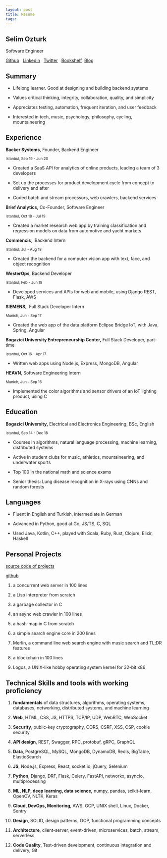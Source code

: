 ```yaml
---
layout: post
title: Resume 
tags: 
---
```


## Selim Ozturk

Software Engineer 

[Github​](https://github.com/selimslab/)
&nbsp;
[​Linkedin​](https://www.linkedin.com/in/time) 
&nbsp;
[​Twitter​](https://twitter.com/selimsnotes) 
&nbsp;
[​Bookshelf​](https://www.goodreads.com/review/list/24616331-selim?order=d&shelf=read&sort=avg_rating) 
&nbsp;
[​Blog](/)

## Summary

* Lifelong learner. Good at designing and building backend systems
  
* Values critical thinking, integrity, collaboration, quality, and simplicity

* Appreciates testing, automation, frequent iteration, and user feedback

* Interested in tech, music, psychology, philosophy, cycling, mountaineering

## Experience

**Backer Systems**​, Founder, Backend Engineer 

<sub>  Istanbul, Sep 19 - Jun 20 </sub>

* Created a SaaS API for analytics of online products, leading a team of 3 developers
  
* Set up the processes for product development cycle from concept to delivery and after

* Coded batch and stream processors, web crawlers, backend services

**Brief Analytics​,** Co-Founder, Software Engineer 

<sub>  Istanbul, Oct 18 - Jul 19</sub>

* Created a market research web app by training classification and regression models on data from automotive and yacht markets

**Commencis​**, ​ Backend Intern 

<sub>  Istanbul, Jul - Aug 18 </sub>  

* Created the backend for a computer vision app with text, face, and object recognition 
  
**WesterOps​**, ​Backend Developer

<sub>  Istanbul, Feb - Jun 18 </sub>

* Developed services and APIs for web and mobile, using ​Django REST, Flask, AWS 

**SIEMENS​,** ​ Full Stack Developer Intern

<sub>  Munich, Jun - Sep 17</sub>

* Created the web app of the data platform Eclipse Bridge IoT, with Java, Spring, Angular 

**Bogazici University Entrepreneurship Center​,** ​Full Stack Developer, part-time

<sub>  Istanbul, Oct 16 - Apr 17</sub>

* Written web apps using Node.js, Express, MongoDB, Angular 

**HEAVN​**, ​Software Engineering Intern

<sub> Munich, Jun - Sep 16 </sub> 

* Implemented the color algorithms and sensor drivers of an IoT lighting product, using C

## Education

**Bogazici University​,** Electrical and Electronics Engineering, ​BSc, English 

<sub> Istanbul, Sep 14 - Dec 18 </sub>

* Courses in algorithms, natural language processing, machine learning, distributed systems
  
* Active in student clubs for music, athletics, mountaineering, and underwater sports

* Top 100 in the national math and science exams

* Senior thesis: Lung disease recognition in X-rays using CNNs and random forests

## Languages

* Fluent in English and Turkish, intermediate in German
  
* Advanced in Python, good at Go, JS/TS, C, SQL

* Used Java, Kotlin, C++, played with Scala, Ruby, Rust, Clojure, Elixir, Haskell

## Personal Projects 

[source code of projects](/#projects)

[github​](https://github.com/selimslab/)

1. a concurrent web server in 100 lines
   
2. a Lisp interpreter from scratch

3. a garbage collector in C

4. an async web crawler in 100 lines

5. a hash-map in C from scratch

6. a simple search engine core in 200 lines

7. Merlin​, a command line web search engine with music search and TL;DR features

8. a blockchain in 100 lines

9. Logos​, a UNIX-like hobby operating system kernel for 32-bit x86

## Technical Skills and tools with working proficiency

1. **fundamentals** of ​data structures, algorithms, operating systems, databases, networking, distributed systems, and machine learning

2. **Web​**, HTML, CSS, JS, HTTPS, TCP/IP, UDP, WebRTC, WebSocket

3. **Security​**, public-key cryptography, CORS, CSRF, XSS, CSP, cookie security

4. **API design​**, REST, Swagger, RPC, protobuf, gRPC, GraphQL

5. **Data**, ​PostgreSQL, MySQL, MongoDB, DynamoDB, Redis, BigTable, ElasticSearch

6. **JS**, ​Node.js, Express, React, socket.io, jQuery, Selenium

7. **Python**, ​Django, DRF, Flask, Celery, FastAPI, networkx, asyncio, multiprocessing

8. **ML, NLP, deep learning, data science,** ​numpy, pandas, scikit-learn, ​OpenCV, ​NLTK, Keras

9.  **Cloud, DevOps, Monitoring**, ​AWS​,​ GCP, UNIX shell, Linux, Docker, Sentry

10. **Design**, ​SOLID, design patterns, OOP, functional programming concepts

11. **Architecture**, ​client-server, event-driven, microservices, batch, stream, serverless

12. **Code Quality**, ​Test-driven development, continuous integration and delivery, Git
